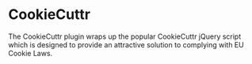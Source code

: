CookieCuttr
===========

The CookieCuttr plugin wraps up the popular CookieCuttr jQuery script which is designed to provide an attractive solution to complying with EU Cookie Laws.
